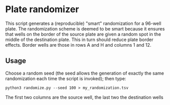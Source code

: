 Plate randomizer
================

This script generates a (reproducible) "smart" randomization for a 96-well plate.
The randomization scheme is deemed to be smart because it ensures that wells on
the border of the source plate are given a random spot in the middle of the
destination plate. This in turn should reduce plate border effects.
Border wells are those in rows A and H and columns 1 and 12.

Usage
-----

Choose a random seed (the seed allows the generation of exactly the same randomization
each time the script is invoked); then type:

    python3 randomize.py --seed 100 > my_randomization.tsv

The first two columns are the source well, the last two the destination wells
